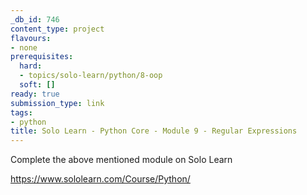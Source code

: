 ```yaml
---
_db_id: 746
content_type: project
flavours:
- none
prerequisites:
  hard:
  - topics/solo-learn/python/8-oop
  soft: []
ready: true
submission_type: link
tags:
- python
title: Solo Learn - Python Core - Module 9 - Regular Expressions
---
```


Complete the above mentioned module on Solo Learn

https://www.sololearn.com/Course/Python/